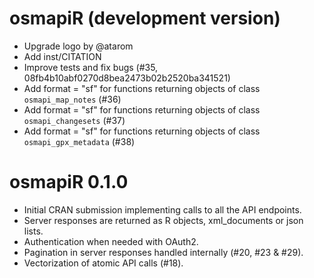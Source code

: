 # osmapiR (development version)

* Upgrade logo by @atarom
* Add inst/CITATION
* Improve tests and fix bugs (#35, 08fb4b10abf0270d8bea2473b02b2520ba341521)
* Add format = "sf" for functions returning objects of class `osmapi_map_notes` (#36)
* Add format = "sf" for functions returning objects of class `osmapi_changesets` (#37)
* Add format = "sf" for functions returning objects of class `osmapi_gpx_metadata` (#38)

# osmapiR 0.1.0

* Initial CRAN submission implementing calls to all the API endpoints.
* Server responses are returned as R objects, xml_documents or json lists.
* Authentication when needed with OAuth2.
* Pagination in server responses handled internally (#20, #23 & #29).
* Vectorization of atomic API calls (#18).
